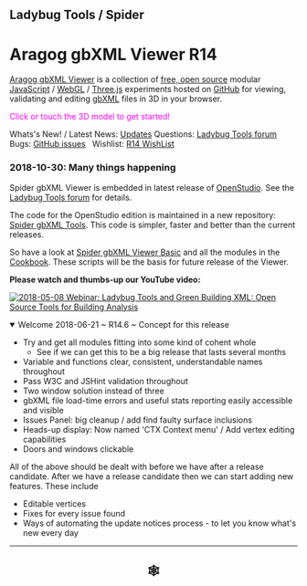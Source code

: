 
## Ladybug Tools / Spider

# Aragog gbXML Viewer R14

[Aragog gbXML Viewer]( https://github.com/ladybug-tools/spider "Source code on GitHub" ) is a collection of [free, open source]( https://opensource.guide/ "Read all about it at OpenSource Guides" ) modular [JavaScript]( https://developer.mozilla.org/en-US/docs/Web/JavaScript/About_JavaScript "Callout to Brendan" ) / [WebGL]( https://www.khronos.org/webgl/ "Tip of the hat to Ken Russell" ) / [Three.js]( https://threejs.org/ "Hi Mr.doob" ) experiments hosted on [GitHub]( https://github.com/about "Beep for where the geek peeps keep" ) for viewing, validating and editing [gbXML]( http://gbxml.org "Where's your schema today?" ) files in 3D in your browser.

<span style=color:magenta>Click or touch the 3D model to get started!</span>

Whats's New! / Latest News: [Updates]( #../assets/fetch-readme-files.html )
Questions: [Ladybug Tools forum]( http://discourse.ladybug.tools/c/spider "Hi Mostapha" ) &nbsp; Bugs: [GitHub issues]( https://github.com/ladybug-tools/spider/issues "Say hello to Michal & Theo!" )  &nbsp; Wishlist: [R14 WishList](https://www.ladybug.tools/spider/#gbxml-viewer/r14/assets/gbxml-viewer-support-issues-wish-list.md)

### 2018-10-30: Many things happening

Spider gbXML Viewer is embedded in latest release of [OpenStudio]( https://www.openstudio.net/). See the [Ladybug Tools forum]( https://discourse.ladybug.tools/t/spider-gbxml-viewer-embedded-in-openstudio/4129 ) for details.

The code for the OpenStudio edition is maintained in a new repository: [Spider gbXML Tools]( https://www.ladybug.tools/spider-gbxml-tools/ ). This code is simpler, faster and better than the current releases.

So have a look at [Spider gbXML Viewer Basic]( https://www.ladybug.tools/spider-gbxml-tools/gbxml-viewer-basic ) and all the modules in the [Cookbook]( https://www.ladybug.tools/spider-gbxml-tools/#./cookbook/README.md ). These scripts will be the basis for future release of the Viewer.



**Please watch and thumbs-up our YouTube video:**

[![2018-05-08 Webinar: Ladybug Tools and Green Building XML: Open Source Tools for Building Analysis]( https://www.ladybug.tools/spider/images/2018-05-08-gbxml-webinar-300px.png )]( https://www.youtube.com/watch?v=qHFEhD2SsDA "" )

<!--
<details open>

<summary>Welcome  ~ R.</summary>

</details>
-->

<details open>

<summary class="text-primary" >Welcome 2018-06-21 ~ R14.6 ~ Concept for this release</summary>

* Try and get all modules fitting into some kind of cohent whole
	* See if we can get this to be a big release that lasts several months
* Variable and functions clear, consistent, understandable names throughout
* Pass W3C and JSHint validation throughout
* Two window solution instead of three
* gbXML file load-time errors and useful stats reporting easily accessible and visible
* Issues Panel: big cleanup / add find faulty surface inclusions
* Heads-up display: Now named 'CTX Context menu' / Add vertex editing capabilities
* Doors and windows clickable

All of the above should be dealt with before we have after a release candidate. After we have a release candidate then we can start adding new features. These include

* Editable vertices
* Fixes for every issue found
* Ways of automating the update notices process - to let you know what's new every day


</details>

***

<h2 onclick=divMenu.scrollTop=0; style=cursor:pointer;text-align:center; title='go to top and, btw, my web is better than your web' > &#x1f578; </h2>
